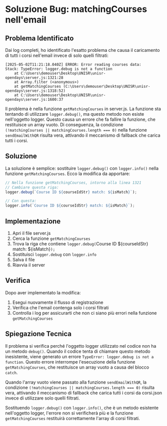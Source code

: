 # Soluzione Bug: matchingCourses nell'email

## Problema Identificato

Dai log completi, ho identificato l'esatto problema che causa il caricamento di tutti i corsi nell'email invece di solo quelli filtrati:

```
[2025-05-02T11:21:18.040Z] ERROR: Error reading courses data:
Stack: TypeError: logger.debug is not a function
    at C:\Users\demouser\Desktop\UNISR\unisr-opendays\server.js:1321:28
    at Array.filter (<anonymous>)
    at getMatchingCourses (C:\Users\demouser\Desktop\UNISR\unisr-opendays\server.js:1318:52)
    at C:\Users\demouser\Desktop\UNISR\unisr-opendays\server.js:1600:37
```

Il problema è nella funzione `getMatchingCourses` in server.js. La funzione sta tentando di utilizzare `logger.debug()`, ma questo metodo non esiste nell'oggetto logger. Questo causa un errore che fa fallire la funzione, che restituisce un array vuoto. Di conseguenza, la condizione `(!matchingCourses || matchingCourses.length === 0)` nella funzione `sendEmailWithQR` risulta vera, attivando il meccanismo di fallback che carica tutti i corsi.

## Soluzione

La soluzione è semplice: sostituire `logger.debug()` con `logger.info()` nella funzione `getMatchingCourses`. Ecco la modifica da apportare:

```javascript
// Nella funzione getMatchingCourses, intorno alla linea 1321
// Cambiare questa riga:
logger.debug(`Course ID ${courseIdStr} match: ${isMatch}`);

// Con questa:
logger.info(`Course ID ${courseIdStr} match: ${isMatch}`);
```

## Implementazione

1. Apri il file server.js
2. Cerca la funzione `getMatchingCourses`
3. Trova la riga che contiene `logger.debug(`Course ID ${courseIdStr} match: ${isMatch}`);`
4. Sostituisci `logger.debug` con `logger.info`
5. Salva il file
6. Riavvia il server

## Verifica

Dopo aver implementato la modifica:

1. Esegui nuovamente il flusso di registrazione
2. Verifica che l'email contenga solo i corsi filtrati
3. Controlla i log per assicurarti che non ci siano più errori nella funzione `getMatchingCourses`

## Spiegazione Tecnica

Il problema si verifica perché l'oggetto logger utilizzato nel codice non ha un metodo `debug()`. Quando il codice tenta di chiamare questo metodo inesistente, viene generato un errore `TypeError: logger.debug is not a function`. Questo errore interrompe l'esecuzione della funzione `getMatchingCourses`, che restituisce un array vuoto a causa del blocco `catch`.

Quando l'array vuoto viene passato alla funzione `sendEmailWithQR`, la condizione `(!matchingCourses || matchingCourses.length === 0)` risulta vera, attivando il meccanismo di fallback che carica tutti i corsi da corsi.json invece di utilizzare solo quelli filtrati.

Sostituendo `logger.debug()` con `logger.info()`, che è un metodo esistente nell'oggetto logger, l'errore non si verificherà più e la funzione `getMatchingCourses` restituirà correttamente l'array di corsi filtrati.
